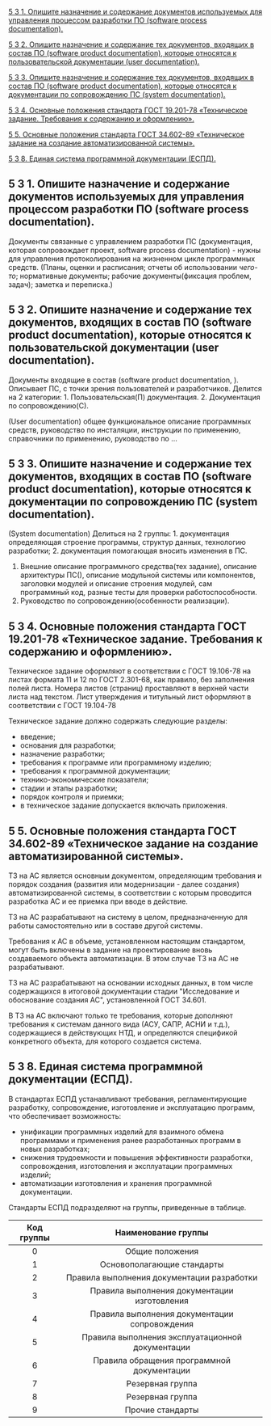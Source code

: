 [5      3      1.  Опишите назначение и содержание документов используемых для управления  процессом разработки ПО (software process documentation).](#1)

[5      3      2.  Опишите назначение и содержание тех документов, входящих в состав ПО  (software product documentation), которые относятся к пользовательской  документации (user documentation).](#2)

[ 5      3      3.  Опишите назначение и содержание тех документов, входящих в состав ПО  (software product documentation), которые относятся к документации по  сопровождению ПС (system documentation).](#3)

[ 5      3      4.  Основные положения стандарта ГОСТ 19.201-78 «Техническое задание. Требования  к содержанию и оформлению».](#4)

[ 5             5.  Основные положения стандарта ГОСТ 34.602-89 «Техническое задание на создание автоматизированной  системы».](#5)

[5    3    8. Единая система программной  документации (ЕСПД). ](#6)



## <div id="1">5      3      1.  Опишите назначение и содержание документов используемых для управления  процессом разработки ПО (software process documentation).  

Документы связанные с управлением разработки ПС (документация, которая сопровождает проект, software process documentation) - нужны для управления протоколирования на жизненном цикле программных средств. (Планы, оценки и расписания; отчеты об использовании *чего-то*; нормативные документы; рабочие документы(фиксация проблем, задач); заметка и переписка.) 



## <div id="2">5      3      2.  Опишите назначение и содержание тех документов, входящих в состав ПО  (software product documentation), которые относятся к пользовательской  документации (user documentation).  

Документы входящие в состав (software product documentation, ). Описывает ПС, с точки зрения пользователей и разработчиков. Делится на 2 категории: 1. Пользовательская(П) документация. 2. Документация по сопровождению(С).

(User documentation) общее функциональное описание программных средств, руководство по инсталяции, инструкции по применению, справочники по применению, руководство по ...



## <div id="3"> 5      3      3.  Опишите назначение и содержание тех документов, входящих в состав ПО  (software product documentation), которые относятся к документации по  сопровождению ПС (system documentation).  

(System documentation) Делиться на 2 группы: 1. документация определяющая строение программы, структур данных, технологию разработки; 2. документация помогающая вносить изменения в ПС.

1. Внешние описание программного средства(тех задание), описание архитектуры ПС(), описание модульной системы или компонентов, заголовки модулей и описание строения модулей, сам программный код, разные тесты для проверки работоспособности.
2. Руководство по сопровождению(особенности реализации).



##  <div id="4">5      3      4.  Основные положения стандарта ГОСТ 19.201-78 «Техническое задание. Требования  к содержанию и оформлению».  

Техническое задание оформляют в соответствии с ГОСТ 19.106-78 на листах формата 11 и 12 по ГОСТ 2.301-68, как правило, без заполнения полей листа. Номера листов (страниц) проставляют в верхней части листа над текстом. Лист утверждения и титульный лист оформляют в соответствии с ГОСТ 19.104-78

Техническое задание должно содержать следующие разделы:

- введение;
- основания для разработки;
- назначение разработки;
- требования к программе или программному изделию;
- требования к программной документации;
- технико-экономические показатели;
- стадии и этапы разработки;
- порядок контроля и приемки;
- в техническое задание допускается включать приложения.



## <div id="5"> 5             5.  Основные положения стандарта ГОСТ 34.602-89 «Техническое задание на создание автоматизированной  системы».  

ТЗ на АС является основным документом, определяющим требования и порядок создания (развития или модернизации - далее создания) автоматизированной системы, в соответствии с которым проводится разработка АС и ее приемка при вводе в действие.

ТЗ на АС разрабатывают на систему в целом, предназначенную для работы самостоятельно или в составе другой системы.

Требования к АС в объеме, установленном настоящим стандартом, могут быть включены в задание на проектирование вновь создаваемого объекта автоматизации. В этом случае ТЗ на АС не разрабатывают.

ТЗ на АС разрабатывают на основании исходных данных, в том числе содержащихся в итоговой документации стадии "Исследование и обоснование создания АС", установленной ГОСТ 34.601.

В ТЗ на АС включают только те требования, которые дополняют требования к системам данного вида (АСУ, САПР, АСНИ и т.д.), содержащиеся в действующих НТД, и определяются спецификой конкретного объекта, для которого создается система.



## <div id="6">5    3    8. Единая система программной  документации (ЕСПД).  

В стандартах ЕСПД устанавливают требования, регламентирующие разработку, сопровождение, изготовление и эксплуатацию программ, что обеспечивает возможность:

- унификации программных изделий для взаимного обмена программами и применения ранее разработанных программ в новых разработках;
- снижения трудоемкости и повышения эффективности разработки, сопровождения, изготовления и эксплуатации программных изделий;
- автоматизации изготовления и хранения программной документации.

Стандарты ЕСПД подразделяют на группы, приведенные в таблице.

| Код группы |               Наименование группы                |
| :--------: | :----------------------------------------------: |
|     0      |                 Общие положения                  |
|     1      |            Основополагающие стандарты            |
|     2      |    Правила выполнения документации разработки    |
|     3      |   Правила выполнения документации изготовления   |
|     4      |  Правила выполнения документации сопровождения   |
|     5      | Правила выполнения эксплуатационной документации |
|     6      |    Правила обращения программной документации    |
|     7      |                 Резервная группа                 |
|     8      |                 Резервная группа                 |
|     9      |                 Прочие стандарты                 |